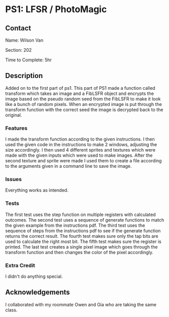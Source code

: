 # PS1: LFSR / PhotoMagic

## Contact
Name: Wilson Van

Section: 202

Time to Complete: 5hr


## Description
Added on to the first part of ps1. This part of PS1 made a function called transform which takes an image and a FibLSFR object and encrypts the image based on the pseudo random seed from the FibLSFR to make it look like a bunch of random pixels. When an encrypted image is put through the transform function with the correct seed the image is decrypted back to the original.

### Features
I made the transform function according to the given instructions. I then used the given code in the instructions to make 2 windows, adjusting the size accordingly. I then used 4 different sprites and textures which were made with the given inputs which were used to make images. After the second texture and sprite were made I used them to create a file according to the arguments given in a command line to save the image.

### Issues
Everything works as intended.

### Tests
The first test uses the step function on multiple registers with calculated outcomes.
The second test uses a sequence of generate functions to match the given example from the instructions pdf.
The third test uses the sequence of steps from the instructions pdf to see if the generate function returns the correct result.
The fourth test makes sure only the tap bits are used to calculate the right most bit.
The fifth test makes sure the register is printed.
The last test creates a single pixel image which goes through the transform function and then changes the color of the pixel accordingly.

### Extra Credit
I didn't do anything special.

## Acknowledgements
I collaborated with my roommate Owen and Gia who are taking the same class.
